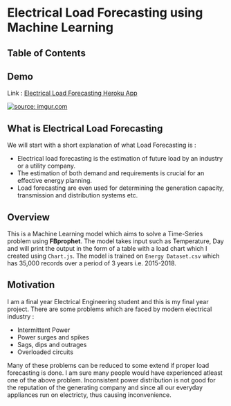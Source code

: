 # Electrical Load Forecasting using Machine Learning

## Table of Contents

## Demo
Link : [Electrical Load Forecasting Heroku App](https://load-prediction-v-1-5-0.herokuapp.com/)

<a href="https://imgur.com/ukQq06u"><img src="https://i.imgur.com/ukQq06u.png" title="source: imgur.com" /></a>

## What is Electrical Load Forecasting
We will start with a short explanation of what Load Forecasting is : 
-	Electrical load forecasting is the estimation of future load by an industry or a utility company. 
-	The estimation of both demand and requirements is crucial for an effective energy planning. 
-	Load forecasting are even used for determining the generation capacity, transmission and distribution systems etc.


## Overview
This is a Machine Learning model which aims to solve a Time-Series problem using __FBprophet__. The model takes input such as Temperature, Day and will print the output in the form of a table with a load chart which I created using `Chart.js`. The model is trained on `Energy Dataset.csv` which has 35,000 records over a period of 3 years i.e. 2015-2018. 

## Motivation
I am a final year Electrical Engineering student and this is my final year project.
There are some problems which are faced by modern electrical industry :
-	Intermittent Power
-	Power surges and spikes
-	Sags, dips and outrages
-	Overloaded circuits

Many of these problems can be reduced to some extend if proper load forecasting is done.
I am sure many people would have experienced atleast one of the above problem. Inconsistent power distribution is not good for the reputation of the generating company and since all our everyday appliances run on electricty, thus causing inconvenience. 

